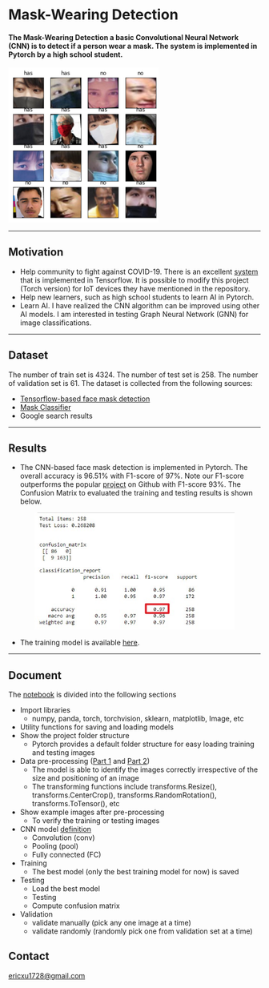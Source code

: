 # Mask-Wearing Detection

<h4>The Mask-Wearing Detection a basic Convolutional Neural Network (CNN) is to detect if a person wear a mask. The system is implemented in Pytorch by a high school student. </h4>

<img src="readmeImages/faces.png" width="300">

---

## Motivation

- Help community to fight against COVID-19. There is an excellent [system](https://github.com/chandrikadeb7/Face-Mask-Detection) that is implemented in Tensorflow. It is possible to modify this project (Torch version) for IoT devices they have mentioned in the repository.
- Help new learners, such as high school students to learn AI in Pytorch.
- Learn AI. I have realized the CNN algorithm can be improved using other AI models. I am interested in testing Graph Neural Network (GNN) for image classifications.

---

## Dataset

The number of train set is 4324. The number of test set is 258. The number of validation set is 61. The dataset is collected from the following sources:

- [Tensorflow-based face mask detection](https://github.com/chandrikadeb7/Face-Mask-Detection)
- [Mask Classifier](https://github.com/Harikrishnan6336/Mask_Classifier/)
- Google search results

---

## Results

- The CNN-based face mask detection is implemented in Pytorch. The overall accuracy is 96.51% with F1-score of 97%. Note our F1-score outperforms the popular [project](https://github.com/chandrikadeb7/Face-Mask-Detection) on Github with F1-score 93%. The Confusion Matrix to evaluated the training and testing results is shown below.

<p align="center">
<img src="readmeImages/confusionMatrix.jpg" width="400">
</p>

- The training model is available [here](model/model.pt).

---

## Document

The [notebook](wearclassifier.ipynb) is divided into the following sections

- Import libraries
  - numpy, panda, torch, torchvision, sklearn, matplotlib, Image, etc
- Utility functions for saving and loading models
- Show the project folder structure
  - Pytorch provides a default folder structure for easy loading training and testing images
- Data pre-processing ([Part 1](1_intro_image_preprocessing.ipynb) and [Part 2](2_intro_image_normalize.ipynb))
  - The model is able to identify the images correctly irrespective of the size and positioning of an image
  - The transforming functions include transforms.Resize(), transforms.CenterCrop(), transforms.RandomRotation(), transforms.ToTensor(), etc
- Show example images after pre-processing
  - To verify the training or testing images
- CNN model [definition](3_intro_cnn_arthitecture.ipynb)
  - Convolution (conv)
  - Pooling (pool)
  - Fully connected (FC)
- Training
  - The best model (only the best training model for now) is saved
- Testing
  - Load the best model
  - Testing
  - Compute confusion matrix
- Validation
  - validate manually (pick any one image at a time)
  - validate randomly (randomly pick one from validation set at a time)

## Contact

ericxu1728@gmail.com
